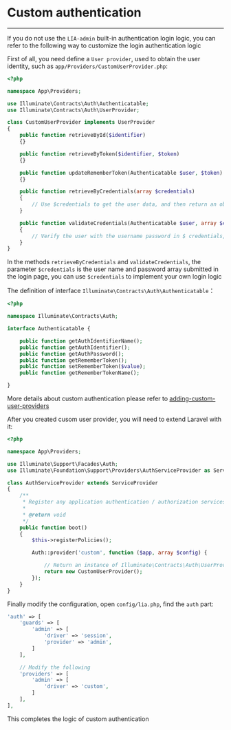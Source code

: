 # Custom authentication #
------------
If you do not use the `LIA-admin` built-in authentication login logic, you can refer to the following way to customize the login authentication logic

First of all, you need define a `User provider`, used to obtain the user identity, such as `app/Providers/CustomUserProvider.php`:

```php
<?php

namespace App\Providers;

use Illuminate\Contracts\Auth\Authenticatable;
use Illuminate\Contracts\Auth\UserProvider;

class CustomUserProvider implements UserProvider
{
    public function retrieveById($identifier)
    {}

    public function retrieveByToken($identifier, $token)
    {}

    public function updateRememberToken(Authenticatable $user, $token)
    {}

    public function retrieveByCredentials(array $credentials)
    {
        // Use $credentials to get the user data, and then return an object implements interface `Illuminate\Contracts\Auth\Authenticatable` 
    }

    public function validateCredentials(Authenticatable $user, array $credentials)
    {
        // Verify the user with the username password in $ credentials, return `true` or `false`
    }
}
```
In the methods `retrieveByCredentials` and `validateCredentials`, the parameter `$credentials` is the user name and password array submitted in the login page, you can use `$credentials` to implement your own login logic

The definition of interface `Illuminate\Contracts\Auth\Authenticatable`：
```php
<?php

namespace Illuminate\Contracts\Auth;

interface Authenticatable {

    public function getAuthIdentifierName();
    public function getAuthIdentifier();
    public function getAuthPassword();
    public function getRememberToken();
    public function setRememberToken($value);
    public function getRememberTokenName();

}
```
More details about custom authentication please refer to [adding-custom-user-providers](https://laravel.com/docs/authentication#adding-custom-user-providers)

After you created cusom user provider, you will need to extend Laravel with it:
```php
<?php

namespace App\Providers;

use Illuminate\Support\Facades\Auth;
use Illuminate\Foundation\Support\Providers\AuthServiceProvider as ServiceProvider;

class AuthServiceProvider extends ServiceProvider
{
    /**
     * Register any application authentication / authorization services.
     *
     * @return void
     */
    public function boot()
    {
        $this->registerPolicies();

        Auth::provider('custom', function ($app, array $config) {

            // Return an instance of Illuminate\Contracts\Auth\UserProvider...
            return new CustomUserProvider();
        });
    }
}
```
Finally modify the configuration, open `config/lia.php`, find the `auth` part:
```php
'auth' => [
    'guards' => [
        'admin' => [
            'driver' => 'session',
            'provider' => 'admin',
        ]
    ],

    // Modify the following
    'providers' => [
        'admin' => [
            'driver' => 'custom',
        ]
    ],
],
```
This completes the logic of custom authentication